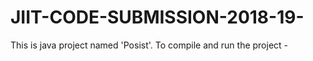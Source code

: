 # JIIT-CODE-SUBMISSION-2018-19-
This is java project named 'Posist'. To compile and run the project -
